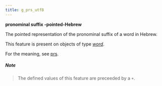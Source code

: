 ```yaml
---
title: g_prs_utf8
---
```


**pronominal suffix -pointed-Hebrew**


The pointed representation of the pronominal suffix of a word in Hebrew.

This feature is present on objects of type [*word*](otype).

For the meaning, see [prs](prs).

##### Note
> The defined values of this feature are preceeded by a `+`.



